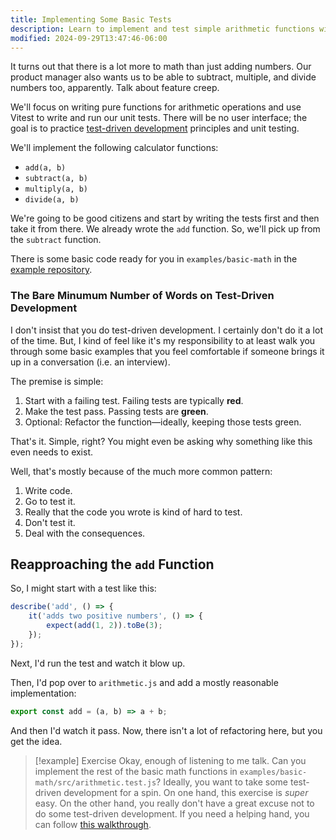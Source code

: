 ```yaml
---
title: Implementing Some Basic Tests
description: Learn to implement and test simple arithmetic functions with TDD.
modified: 2024-09-29T13:47:46-06:00
---
```


It turns out that there is a lot more to math than just adding numbers. Our product manager also wants us to be able to subtract, multiple, and divide numbers too, apparently. Talk about feature creep.

We'll focus on writing pure functions for arithmetic operations and use Vitest to write and run our unit tests. There will be no user interface; the goal is to practice [test-driven development](test-driven-development.md) principles and unit testing.

We'll implement the following calculator functions:

- `add(a, b)`
- `subtract(a, b)`
- `multiply(a, b)`
- `divide(a, b)`

We're going to be good citizens and start by writing the tests first and then take it from there. We already wrote the `add` function. So, we'll pick up from the `subtract` function.

There is some basic code ready for you in `examples/basic-math` in the [example repository](https://github.com/stevekinney/introduction-to-testing).

### The Bare Minumum Number of Words on Test-Driven Development

I don't insist that you do test-driven development. I certainly don't do it a lot of the time. But, I kind of feel like it's my responsibility to at least walk you through some basic examples that you feel comfortable if someone brings it up in a conversation (i.e. an interview).

The premise is simple:

1. Start with a failing test. Failing tests are typically **red**.
2. Make the test pass. Passing tests are **green**.
3. Optional: Refactor the function—ideally, keeping those tests green.

That's it. Simple, right? You might even be asking why something like this even needs to exist.

Well, that's mostly because of the much more common pattern:

1. Write code.
2. Go to test it.
3. Really that the code you wrote is kind of hard to test.
4. Don't test it.
5. Deal with the consequences.

## Reapproaching the `add` Function

So, I might start with a test like this:

```javascript
describe('add', () => {
	it('adds two positive numbers', () => {
		expect(add(1, 2)).toBe(3);
	});
});
```

Next, I'd run the test and watch it blow up.

Then, I'd pop over to `arithmetic.js` and add a mostly reasonable implementation:

```javascript
export const add = (a, b) => a + b;
```

And then I'd watch it pass. Now, there isn't a lot of refactoring here, but you get the idea.

> [!example] Exercise
> Okay, enough of listening to me talk. Can you implement the rest of the basic math functions in `examples/basic-math/src/arithmetic.test.js`? Ideally, you want to take some test-driven development for a spin. On one hand, this exercise is _super_ easy. On the other hand, you really don't have a great excuse not to do some test-driven development. If you need a helping hand, you can follow [this walkthrough](basic-math-exercise-walkthrough.md).
